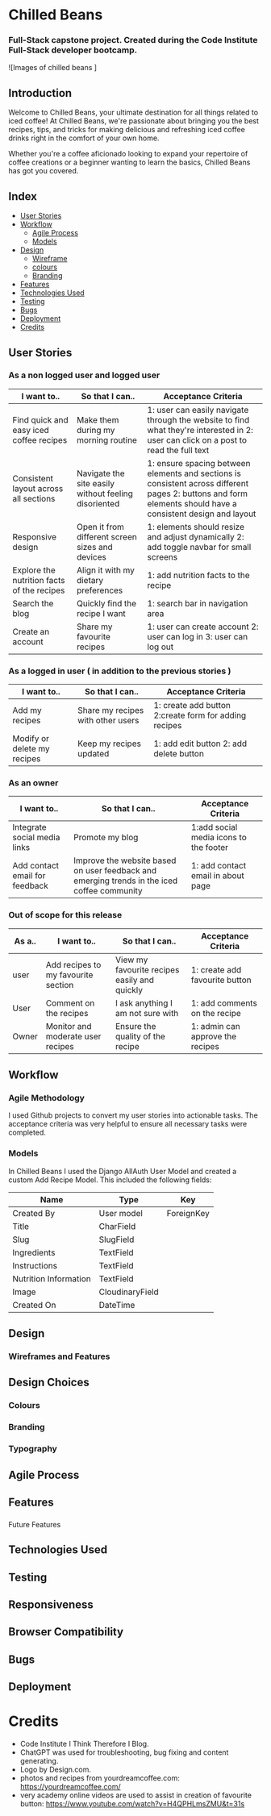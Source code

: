 # Chilled Beans
### Full-Stack capstone project. Created during the Code Institute Full-Stack developer bootcamp.

![Images of chilled beans ]
## Introduction
Welcome to Chilled Beans, your ultimate destination for all things related to iced coffee! At Chilled Beans, we're passionate about bringing you the best recipes, tips, and tricks for making delicious and refreshing iced coffee drinks right in the comfort of your own home.

Whether you're a coffee aficionado looking to expand your repertoire of coffee creations or a beginner wanting to learn the basics, Chilled Beans has got you covered.

## Index
* [User Stories](#user-stories)
* [Workflow](#workflow)
   * [Agile Process](#agile-process)
   * [Models](#models)
* [Design](#design)
   * [Wireframe](#wireframe)
   * [colours](#colours)
   * [Branding](#branding)
* [Features](#features)
* [Technologies Used](#technologies-used)
* [Testing](#testing)
* [Bugs](#bugs)
* [Deployment](#deployment)
* [Credits](#credits)


## User Stories
### As a non logged user and logged user
|I want to.. | So that I can.. | Acceptance Criteria |
| ----------- | ----------- | ----------- |
| Find quick and easy iced coffee recipes | Make them during my morning routine | 1: user can easily navigate through the website to find what they're interested in 2: user can click on a post to read the full text |
| Consistent layout across all sections | Navigate the site easily without feeling disoriented | 1: ensure spacing between elements and sections is consistent across different pages  2: buttons and form elements should have a consistent design and layout |
| Responsive design | Open it from different screen sizes and devices | 1: elements should resize and adjust dynamically  2: add toggle navbar for small screens |
| Explore the nutrition facts of the recipes | Align it with my dietary preferences | 1: add nutrition facts to the recipe |
| Search the blog | Quickly find the recipe I want | 1: search bar in navigation area |
| Create an account | Share my favourite recipes | 1: user can create account  2: user can log in 3: user can log out |

### As a logged in user ( in addition to the previous stories )
|I want to.. | So that I can.. | Acceptance Criteria |
| ----------- | ----------- | ----------- |
| Add my recipes | Share my recipes with other users | 1: create add button 2:create form for adding recipes |
| Modify or delete my recipes | Keep my recipes updated | 1: add edit button 2: add delete button |


### As an owner
|I want to.. | So that I can.. | Acceptance Criteria |
| ----------- | ----------- | ----------- |
| Integrate social media links | Promote my blog | 1:add social media icons to the footer |
| Add contact email for feedback | Improve the website based on user feedback and emerging trends in the iced coffee community | 1: add contact email in about page |

### Out of scope for this release
| As a.. | I want to.. | So that I can.. | Acceptance Criteria |
|-------| ----------- | ----------- | ----------- |
| user | Add recipes to my favourite section | View my favourite recipes easily and quickly | 1: create add favourite button |
| User | Comment on the recipes | I ask anything I am not sure with | 1: add comments on the recipe |
| Owner | Monitor and moderate user recipes | Ensure the quality of the recipe |  1: admin can approve the recipes |


## Workflow
### Agile Methodology
I used Github projects to convert my user stories into actionable tasks. The acceptance criteria was very helpful to ensure all necessary tasks were completed.
<!-- image of github projects-->

### Models
In Chilled Beans I used the Django AllAuth User Model and created a custom Add Recipe Model.  This included the following fields:

|      Name            |     Type                   |     Key  |
|----------------------|----------------------------|----------|
| Created By | User model | ForeignKey | 
| Title | CharField |  |
| Slug | SlugField |  |
| Ingredients | TextField |  |
| Instructions | TextField |  |
| Nutrition Information | TextField |  |
| Image | CloudinaryField |  |
| Created On | DateTime |  |
## Design
### Wireframes and Features


## Design Choices
###  Colours


### Branding

### Typography

## Agile Process

## Features

###
###
###
Future Features

## Technologies Used

## Testing


## Responsiveness
## Browser Compatibility


## Bugs





## Deployment





# Credits

- Code Institute I Think Therefore I Blog. 
- ChatGPT was used for troubleshooting, bug fixing and content generating.
- Logo by Design.com.
- photos and recipes from yourdreamcoffee.com:
https://yourdreamcoffee.com/
- very academy online videos are used to assist in creation of favourite button:
https://www.youtube.com/watch?v=H4QPHLmsZMU&t=31s

